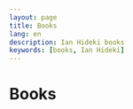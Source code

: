 ```yaml
---
layout: page
title: Books
lang: en
description: Ian Hideki books
keywords: [books, Ian Hideki]
---
```


# Books


